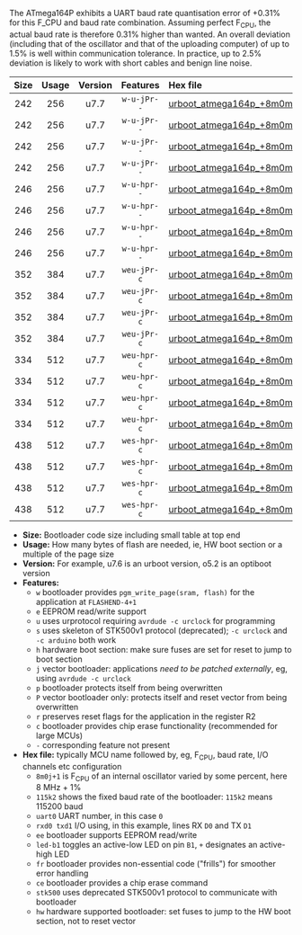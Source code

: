 The ATmega164P exhibits a UART baud rate quantisation error of +0.31% for this F_CPU and baud rate combination. Assuming perfect F<sub>CPU</sub>, the actual baud rate is therefore 0.31% higher than wanted. An overall deviation (including that of the oscillator and that of the uploading computer) of up to 1.5% is well within communication tolerance. In practice, up to 2.5% deviation is likely to work with short cables and benign line noise.

|Size|Usage|Version|Features|Hex file|
|:-:|:-:|:-:|:-:|:--|
|242|256|u7.7|`w-u-jPr--`|[urboot_atmega164p_+8m0m+4_++38k4_uart0_rxd0_txd1_led+b0.hex](https://raw.githubusercontent.com/stefanrueger/urboot.hex/main/cores/mightycore/atmega164p/internal_oscillator/fcpu_+8m0m+4/br_++38k4/urboot_atmega164p_+8m0m+4_++38k4_uart0_rxd0_txd1_led+b0.hex)|
|242|256|u7.7|`w-u-jPr--`|[urboot_atmega164p_+8m0m+4_++38k4_uart0_rxd0_txd1_led+b7.hex](https://raw.githubusercontent.com/stefanrueger/urboot.hex/main/cores/mightycore/atmega164p/internal_oscillator/fcpu_+8m0m+4/br_++38k4/urboot_atmega164p_+8m0m+4_++38k4_uart0_rxd0_txd1_led+b7.hex)|
|242|256|u7.7|`w-u-jPr--`|[urboot_atmega164p_+8m0m+4_++38k4_uart1_rxd2_txd3_led+b0.hex](https://raw.githubusercontent.com/stefanrueger/urboot.hex/main/cores/mightycore/atmega164p/internal_oscillator/fcpu_+8m0m+4/br_++38k4/urboot_atmega164p_+8m0m+4_++38k4_uart1_rxd2_txd3_led+b0.hex)|
|242|256|u7.7|`w-u-jPr--`|[urboot_atmega164p_+8m0m+4_++38k4_uart1_rxd2_txd3_led+b7.hex](https://raw.githubusercontent.com/stefanrueger/urboot.hex/main/cores/mightycore/atmega164p/internal_oscillator/fcpu_+8m0m+4/br_++38k4/urboot_atmega164p_+8m0m+4_++38k4_uart1_rxd2_txd3_led+b7.hex)|
|246|256|u7.7|`w-u-hpr--`|[urboot_atmega164p_+8m0m+4_++38k4_uart0_rxd0_txd1_led+b0_fr_hw.hex](https://raw.githubusercontent.com/stefanrueger/urboot.hex/main/cores/mightycore/atmega164p/internal_oscillator/fcpu_+8m0m+4/br_++38k4/urboot_atmega164p_+8m0m+4_++38k4_uart0_rxd0_txd1_led+b0_fr_hw.hex)|
|246|256|u7.7|`w-u-hpr--`|[urboot_atmega164p_+8m0m+4_++38k4_uart0_rxd0_txd1_led+b7_fr_hw.hex](https://raw.githubusercontent.com/stefanrueger/urboot.hex/main/cores/mightycore/atmega164p/internal_oscillator/fcpu_+8m0m+4/br_++38k4/urboot_atmega164p_+8m0m+4_++38k4_uart0_rxd0_txd1_led+b7_fr_hw.hex)|
|246|256|u7.7|`w-u-hpr--`|[urboot_atmega164p_+8m0m+4_++38k4_uart1_rxd2_txd3_led+b0_fr_hw.hex](https://raw.githubusercontent.com/stefanrueger/urboot.hex/main/cores/mightycore/atmega164p/internal_oscillator/fcpu_+8m0m+4/br_++38k4/urboot_atmega164p_+8m0m+4_++38k4_uart1_rxd2_txd3_led+b0_fr_hw.hex)|
|246|256|u7.7|`w-u-hpr--`|[urboot_atmega164p_+8m0m+4_++38k4_uart1_rxd2_txd3_led+b7_fr_hw.hex](https://raw.githubusercontent.com/stefanrueger/urboot.hex/main/cores/mightycore/atmega164p/internal_oscillator/fcpu_+8m0m+4/br_++38k4/urboot_atmega164p_+8m0m+4_++38k4_uart1_rxd2_txd3_led+b7_fr_hw.hex)|
|352|384|u7.7|`weu-jPr-c`|[urboot_atmega164p_+8m0m+4_++38k4_uart0_rxd0_txd1_ee_led+b0_fr_ce.hex](https://raw.githubusercontent.com/stefanrueger/urboot.hex/main/cores/mightycore/atmega164p/internal_oscillator/fcpu_+8m0m+4/br_++38k4/urboot_atmega164p_+8m0m+4_++38k4_uart0_rxd0_txd1_ee_led+b0_fr_ce.hex)|
|352|384|u7.7|`weu-jPr-c`|[urboot_atmega164p_+8m0m+4_++38k4_uart0_rxd0_txd1_ee_led+b7_fr_ce.hex](https://raw.githubusercontent.com/stefanrueger/urboot.hex/main/cores/mightycore/atmega164p/internal_oscillator/fcpu_+8m0m+4/br_++38k4/urboot_atmega164p_+8m0m+4_++38k4_uart0_rxd0_txd1_ee_led+b7_fr_ce.hex)|
|352|384|u7.7|`weu-jPr-c`|[urboot_atmega164p_+8m0m+4_++38k4_uart1_rxd2_txd3_ee_led+b0_fr_ce.hex](https://raw.githubusercontent.com/stefanrueger/urboot.hex/main/cores/mightycore/atmega164p/internal_oscillator/fcpu_+8m0m+4/br_++38k4/urboot_atmega164p_+8m0m+4_++38k4_uart1_rxd2_txd3_ee_led+b0_fr_ce.hex)|
|352|384|u7.7|`weu-jPr-c`|[urboot_atmega164p_+8m0m+4_++38k4_uart1_rxd2_txd3_ee_led+b7_fr_ce.hex](https://raw.githubusercontent.com/stefanrueger/urboot.hex/main/cores/mightycore/atmega164p/internal_oscillator/fcpu_+8m0m+4/br_++38k4/urboot_atmega164p_+8m0m+4_++38k4_uart1_rxd2_txd3_ee_led+b7_fr_ce.hex)|
|334|512|u7.7|`weu-hpr-c`|[urboot_atmega164p_+8m0m+4_++38k4_uart0_rxd0_txd1_ee_led+b0_fr_ce_hw.hex](https://raw.githubusercontent.com/stefanrueger/urboot.hex/main/cores/mightycore/atmega164p/internal_oscillator/fcpu_+8m0m+4/br_++38k4/urboot_atmega164p_+8m0m+4_++38k4_uart0_rxd0_txd1_ee_led+b0_fr_ce_hw.hex)|
|334|512|u7.7|`weu-hpr-c`|[urboot_atmega164p_+8m0m+4_++38k4_uart0_rxd0_txd1_ee_led+b7_fr_ce_hw.hex](https://raw.githubusercontent.com/stefanrueger/urboot.hex/main/cores/mightycore/atmega164p/internal_oscillator/fcpu_+8m0m+4/br_++38k4/urboot_atmega164p_+8m0m+4_++38k4_uart0_rxd0_txd1_ee_led+b7_fr_ce_hw.hex)|
|334|512|u7.7|`weu-hpr-c`|[urboot_atmega164p_+8m0m+4_++38k4_uart1_rxd2_txd3_ee_led+b0_fr_ce_hw.hex](https://raw.githubusercontent.com/stefanrueger/urboot.hex/main/cores/mightycore/atmega164p/internal_oscillator/fcpu_+8m0m+4/br_++38k4/urboot_atmega164p_+8m0m+4_++38k4_uart1_rxd2_txd3_ee_led+b0_fr_ce_hw.hex)|
|334|512|u7.7|`weu-hpr-c`|[urboot_atmega164p_+8m0m+4_++38k4_uart1_rxd2_txd3_ee_led+b7_fr_ce_hw.hex](https://raw.githubusercontent.com/stefanrueger/urboot.hex/main/cores/mightycore/atmega164p/internal_oscillator/fcpu_+8m0m+4/br_++38k4/urboot_atmega164p_+8m0m+4_++38k4_uart1_rxd2_txd3_ee_led+b7_fr_ce_hw.hex)|
|438|512|u7.7|`wes-hpr-c`|[urboot_atmega164p_+8m0m+4_++38k4_uart0_rxd0_txd1_ee_led+b0_fr_ce_stk500_hw.hex](https://raw.githubusercontent.com/stefanrueger/urboot.hex/main/cores/mightycore/atmega164p/internal_oscillator/fcpu_+8m0m+4/br_++38k4/urboot_atmega164p_+8m0m+4_++38k4_uart0_rxd0_txd1_ee_led+b0_fr_ce_stk500_hw.hex)|
|438|512|u7.7|`wes-hpr-c`|[urboot_atmega164p_+8m0m+4_++38k4_uart0_rxd0_txd1_ee_led+b7_fr_ce_stk500_hw.hex](https://raw.githubusercontent.com/stefanrueger/urboot.hex/main/cores/mightycore/atmega164p/internal_oscillator/fcpu_+8m0m+4/br_++38k4/urboot_atmega164p_+8m0m+4_++38k4_uart0_rxd0_txd1_ee_led+b7_fr_ce_stk500_hw.hex)|
|438|512|u7.7|`wes-hpr-c`|[urboot_atmega164p_+8m0m+4_++38k4_uart1_rxd2_txd3_ee_led+b0_fr_ce_stk500_hw.hex](https://raw.githubusercontent.com/stefanrueger/urboot.hex/main/cores/mightycore/atmega164p/internal_oscillator/fcpu_+8m0m+4/br_++38k4/urboot_atmega164p_+8m0m+4_++38k4_uart1_rxd2_txd3_ee_led+b0_fr_ce_stk500_hw.hex)|
|438|512|u7.7|`wes-hpr-c`|[urboot_atmega164p_+8m0m+4_++38k4_uart1_rxd2_txd3_ee_led+b7_fr_ce_stk500_hw.hex](https://raw.githubusercontent.com/stefanrueger/urboot.hex/main/cores/mightycore/atmega164p/internal_oscillator/fcpu_+8m0m+4/br_++38k4/urboot_atmega164p_+8m0m+4_++38k4_uart1_rxd2_txd3_ee_led+b7_fr_ce_stk500_hw.hex)|

- **Size:** Bootloader code size including small table at top end
- **Usage:** How many bytes of flash are needed, ie, HW boot section or a multiple of the page size
- **Version:** For example, u7.6 is an urboot version, o5.2 is an optiboot version
- **Features:**
  + `w` bootloader provides `pgm_write_page(sram, flash)` for the application at `FLASHEND-4+1`
  + `e` EEPROM read/write support
  + `u` uses urprotocol requiring `avrdude -c urclock` for programming
  + `s` uses skeleton of STK500v1 protocol (deprecated); `-c urclock` and `-c arduino` both work
  + `h` hardware boot section: make sure fuses are set for reset to jump to boot section
  + `j` vector bootloader: applications *need to be patched externally*, eg, using `avrdude -c urclock`
  + `p` bootloader protects itself from being overwritten
  + `P` vector bootloader only: protects itself and reset vector from being overwritten
  + `r` preserves reset flags for the application in the register R2
  + `c` bootloader provides chip erase functionality (recommended for large MCUs)
  + `-` corresponding feature not present
- **Hex file:** typically MCU name followed by, eg, F<sub>CPU</sub>, baud rate, I/O channels etc configuration
  + `8m0j+1` is F<sub>CPU</sub> of an internal oscillator varied by some percent, here 8 MHz + 1%
  + `115k2` shows the fixed baud rate of the bootloader: `115k2` means 115200 baud
  + `uart0` UART number, in this case `0`
  + `rxd0 txd1` I/O using, in this example, lines RX `D0` and TX `D1`
  + `ee` bootloader supports EEPROM read/write
  + `led-b1` toggles an active-low LED on pin `B1`, `+` designates an active-high LED
  + `fr` bootloader provides non-essential code ("frills") for smoother error handling
  + `ce` bootloader provides a chip erase command
  + `stk500` uses deprecated STK500v1 protocol to communicate with bootloader
  + `hw` hardware supported bootloader: set fuses to jump to the HW boot section, not to reset vector
